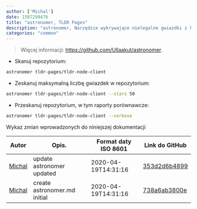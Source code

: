 ```yaml
---
author: ['Michal']
date: 1587299476
title: "astronomer, TLDR Pages"
description: "astronomer, Narzędzie wykrywające nielegalne gwiazdki z kont botów w projektach GithHub."
categories: "common"
---
```

> Więcej informacji: <https://github.com/Ullaakut/astronomer>.

- Skanuj repozytorium:

```bash
astronomer tldr-pages/tldr-node-client
```

- Zeskanuj maksymalną liczbę gwiazdek w repozytorium:

```bash
astronomer tldr-pages/tldr-node-client --stars 50
```

- Przeskanuj repozytorium, w tym raporty porównawcze:

```bash
astronomer tldr-pages/tldr-node-client --verbose
```
Wykaz zmian wprowadzonych do niniejszej dokumentacji


Autor | Opis. | Format daty ISO 8601 | Link do GitHub
------|-----|-----|-----
[Michal](mailto:mich.biesiada@gmail.com) | update astronomer updated | 2020-04-19T14:31:16 | [353d2d6b4899](https://github.com/tldr-pages/tldr/commit/353d2d6b48993626e6b2ad061cebe1e0e6ad6e9f)
[Michal](mailto:mich.biesiada@gmail.com) | create astronomer.md initial | 2020-04-19T14:31:16 | [738a6ab3800e](https://github.com/tldr-pages/tldr/commit/738a6ab3800e84a5a5954e451a36427e99fed532)

